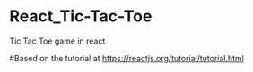 # React_Tic-Tac-Toe
Tic Tac Toe game in react

#Based on the tutorial at https://reactjs.org/tutorial/tutorial.html
